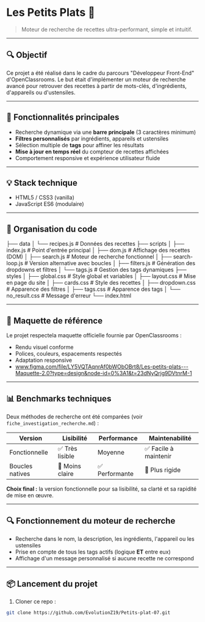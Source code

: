 # Les Petits Plats 🍲

> Moteur de recherche de recettes ultra-performant, simple et intuitif.

---

## 🔍 Objectif

Ce projet a été réalisé dans le cadre du parcours "Développeur Front-End" d'OpenClassrooms. Le but était d'implémenter un moteur de recherche avancé pour retrouver des recettes à partir de mots-clés, d'ingrédients, d'appareils ou d'ustensiles.

---

## 🚀 Fonctionnalités principales

- Recherche dynamique via une **barre principale** (3 caractères minimum)
- **Filtres personnalisés** par ingrédients, appareils et ustensiles
- Sélection multiple de **tags** pour affiner les résultats
- **Mise à jour en temps réel** du compteur de recettes affichées
- Comportement responsive et expérience utilisateur fluide

---

## 💡 Stack technique

- HTML5 / CSS3 (vanilla)
- JavaScript ES6 (modulaire)

---

## 🔁 Organisation du code

├── data │ └── recipes.js # Données des recettes ├── scripts │ ├── index.js # Point d'entrée principal │ ├── dom.js # Affichage des recettes (DOM) │ ├── search.js # Moteur de recherche fonctionnel │ ├── search-loop.js # Version alternative avec boucles │ ├── filters.js # Génération des dropdowns et filtres │ └── tags.js # Gestion des tags dynamiques ├── styles │ ├── global.css # Style global et variables │ ├── layout.css # Mise en page du site │ ├── cards.css # Style des recettes │ ├── dropdown.css # Apparence des filtres │ ├── tags.css # Apparence des tags │ └── no_result.css # Message d'erreur └── index.html

---

## 🎨 Maquette de référence

Le projet respectela maquette officielle fournie par OpenClassrooms :
- Rendu visuel conforme
- Polices, couleurs, espacements respectés
- Adaptation responsive
- www.figma.com/file/LY5VQTAqnrAf0bWObOBrt8/Les-petits-plats---Maquette-2.0?type=design&node-id=0%3A1&t=23dNyQrjg9DVtnrM-1

---

## 📊 Benchmarks techniques

Deux méthodes de recherche ont été comparées (voir `fiche_investigation_recherche.md`) :

| Version          | Lisibilité | Performance | Maintenabilité |
|------------------|-------------|-------------|----------------|
| Fonctionnelle    | ✅ Très lisible | Moyenne     | ✅ Facile à maintenir |
| Boucles natives  | 🔸 Moins claire | ✅ Performante | 🔸 Plus rigide |

**Choix final :** la version fonctionnelle pour sa lisibilité, sa clarté et sa rapidité de mise en œuvre.

---

## 🔍 Fonctionnement du moteur de recherche

- Recherche dans le nom, la description, les ingrédients, l'appareil ou les ustensiles
- Prise en compte de tous les tags actifs (logique **ET** entre eux)
- Affichage d'un message personnalisé si aucune recette ne correspond

---

## 📦 Lancement du projet

1. Cloner ce repo :

```bash
git clone https://github.com/EvolutionZ19/Petits-plat-07.git
```
